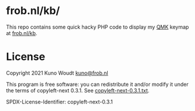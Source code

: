 frob.nl/kb/
===================

This repo contains some quick hacky PHP code to display my [QMK](https://qmk.fm/) keymap at [frob.nl/kb](https://frob.nl/kb/).


License
=======

Copyright 2021 Kuno Woudt <kuno@frob.nl>

This program is free software: you can redistribute it and/or modify
it under the terms of copyleft-next 0.3.1. See
[copyleft-next-0.3.1.txt](copyleft-next-0.3.1.txt).

SPDX-License-Identifier: copyleft-next-0.3.1
